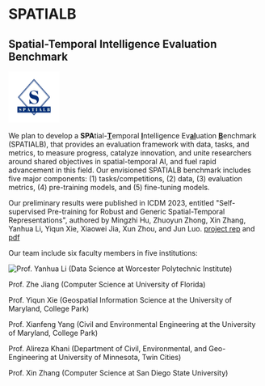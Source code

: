 # SPATIALB 
## Spatial-Temporal Intelligence Evaluation Benchmark 
<img src="/logo.jpg" width="20%" >

We plan to develop a <b>SPA</b>tial-<u><b>T</b></u>emporal <u><b>I</b></u>ntelligence Ev<u><b>al</b></u>uation <u><b>B</b></u>enchmark (SPATIALB), that provides an evaluation framework with data, tasks, and metrics, to measure progress, catalyze innovation, and unite researchers around shared objectives in spatial-temporal AI, and fuel rapid advancement in this field. Our envisioned SPATIALB benchmark includes five major components: (1) tasks/competitions, (2) data, (3) evaluation metrics, (4) pre-training models, and (5) fine-tuning models. 

Our preliminary results were published in ICDM 2023, entitled "Self-supervised Pre-training for Robust and Generic Spatial-Temporal Representations", authored by Mingzhi Hu, Zhuoyun Zhong, Xin Zhang, Yanhua Li, Yiqun Xie, Xiaowei Jia, Xun Zhou, and Jun Luo. [project rep](https://github.com/mhu3/STPT) and [pdf](https://users.wpi.edu/~yli15/res.html) 

Our team include six faculty members in five institutions:

![Prof. Yanhua Li (Data Science at Worcester Polytechnic Institute)](https://users.wpi.edu/~yli15/img/yll.jpg)

Prof. Zhe Jiang (Computer Science at University of Florida)

Prof. Yiqun Xie (Geospatial Information Science at the University of Maryland, College Park)

Prof. Xianfeng Yang (Civil and Environmental Engineering at the University of Maryland, College Park)

Prof. Alireza Khani (Department of Civil, Environmental, and Geo-Engineering at University of Minnesota, Twin Cities)

Prof. Xin Zhang (Computer Science at San Diego State University)

